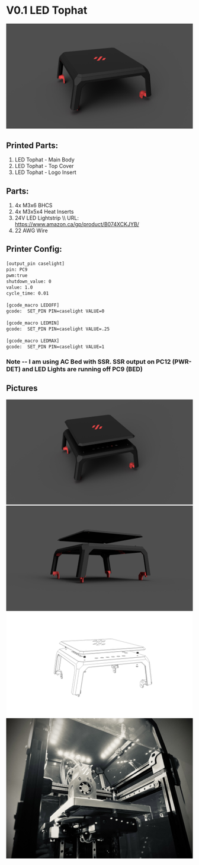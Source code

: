 # V0.1 LED Tophat

![Image 1](Images/V01-LED-Tophat-01.jpg)

## Printed Parts:
1. LED Tophat - Main Body
2. LED Tophat - Top Cover
3. LED Tophat - Logo Insert

## Parts:
1. 4x M3x6 BHCS
2. 4x M3x5x4 Heat Inserts
3. 24V LED Lightstrip \\\ URL: https://www.amazon.ca/gp/product/B074XCKJYB/
4. 22 AWG Wire

## Printer Config:
```
[output_pin caselight]
pin: PC9
pwm:true
shutdown_value: 0
value: 1.0
cycle_time: 0.01

[gcode_macro LEDOFF]
gcode:  SET_PIN PIN=caselight VALUE=0

[gcode_macro LEDMIN]
gcode:  SET_PIN PIN=caselight VALUE=.25

[gcode_macro LEDMAX]
gcode:  SET_PIN PIN=caselight VALUE=1
```

### Note -- I am using AC Bed with SSR. SSR output on PC12 (PWR-DET) and LED Lights are running off PC9 (BED)

## Pictures
![Image 1](Images/V01-LED-Tophat-02.jpg)
![Image 2](Images/V01-LED-Tophat-03.jpg)
![Image 3](Images/V01-LED-Tophat-wireframe-1.jpg)
![Image 4](Images/V0-LED-Tophat-Photo.jpg)